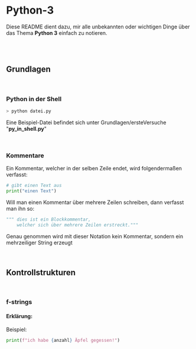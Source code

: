 # Python-3

Diese README dient dazu, mir alle unbekannten oder wichtigen Dinge über das Thema **Python 3** einfach zu notieren.

<br>
<br>

## Grundlagen
<br>

### Python in der Shell
```py
> python datei.py
```
Eine Beispiel-Datei befindet sich unter Grundlagen/ersteVersuche "**py_in_shell.py**"

<br>

### Kommentare
Ein Kommentar, welcher in der selben Zeile endet, wird folgendermaßen verfasst:
```py
# gibt einen Text aus
print("einen Text")
```
Will man einen Kommentar über mehrere Zeilen schreiben, dann verfasst man ihn so:
```py
""" dies ist ein Blockkommentar,
    welcher sich über mehrere Zeilen erstreckt."""
```
Genau genommen wird mit dieser Notation kein Kommentar, sondern ein mehrzeiliger String erzeugt

<br>

## Kontrollstrukturen

<br>


### f-strings
#### Erklärung:

Beispiel:
```py
print(f"ich habe {anzahl} Äpfel gegessen!")
```